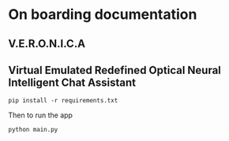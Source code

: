 # On boarding documentation


## V.E.R.O.N.I.C.A

## Virtual Emulated Redefined Optical Neural Intelligent Chat Assistant

```
pip install -r requirements.txt
```

Then to run the app 

```
python main.py
```